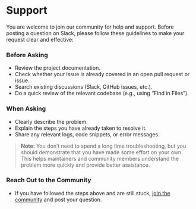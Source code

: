 # Support

You are welcome to join our community for help and support. Before posting a question on Slack, please follow these guidelines to make your request clear and effective:

### Before Asking

* Review the project documentation.
* Check whether your issue is already covered in an open pull request or issue.
* Search existing discussions (Slack, GitHub issues, etc.).
* Do a quick review of the relevant codebase (e.g., using “Find in Files”).

### When Asking

* Clearly describe the problem.
* Explain the steps you have already taken to resolve it.
* Share any relevant logs, code snippets, or error messages.

> **Note:** You don’t need to spend a long time troubleshooting, but you should demonstrate that you have made some effort on your own. This helps maintainers and community members understand the problem more quickly and provide better assistance.

### Reach Out to the Community

* If you have followed the steps above and are still stuck, [join the community](https://opentransitsoftwarefoundation.org/join-our-slack/) and post your question.
